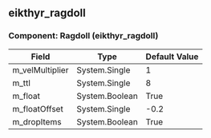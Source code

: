 ## eikthyr_ragdoll

### Component: Ragdoll (eikthyr_ragdoll)

|Field|Type|Default Value|
|-----|----|-------------|
|m_velMultiplier|System.Single|1|
|m_ttl|System.Single|8|
|m_float|System.Boolean|True|
|m_floatOffset|System.Single|-0.2|
|m_dropItems|System.Boolean|True|

